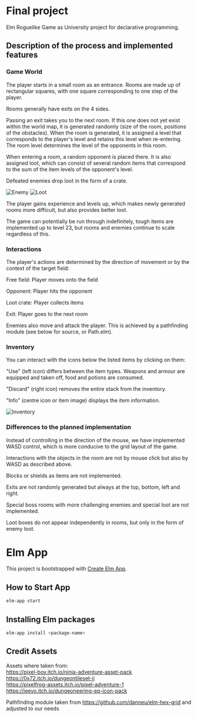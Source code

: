# Final project

Elm Roguelike Game as University project for declarative programming.

## Description of the process and implemented features
### Game World
The player starts in a small room as an entrance.
Rooms are made up of rectangular squares, with one square corresponding to one step of the player.

Rooms generally have exits on the 4 sides.

Passing an exit takes you to the next room. 
If this one does not yet exist within the world map, it is generated randomly (size of the room, positions of the obstacles).
When the room is generated, it is assigned a level that corresponds to the player's level and retains this level when re-entering.
The room level determines the level of the opponents in this room.

When entering a room, a random opponent is placed there. 
It is also assigned loot, which can consist of several random items that correspond to the sum of the item levels of the opponent's level.

Defeated enemies drop loot in the form of a crate.

![Enemy](https://user-images.githubusercontent.com/62644021/132124979-1fcf29ef-57a3-4ecf-8b30-ff64c80a64fd.png)
![Loot](https://user-images.githubusercontent.com/62644021/132124997-c0673111-8f36-4c41-bba5-2deab8b4ec47.png)

The player gains experience and levels up, which makes newly generated rooms more difficult, but also provides better loot.

The game can potentially be run through indefinitely, tough items are implemented up to level 23, but rooms and enemies continue to scale regardless of this.

### Interactions
The player's actions are determined by the direction of movement or by the context of the target field:

Free field: Player moves onto the field

Opponent: Player hits the opponent

Loot crate: Player collects items

Exit: Player goes to the next room

Enemies also move and attack the player. This is achieved by a pathfinding module (see below for source, or Path.elm).

### Inventory
You can interact with the icons below the listed items by clicking on them:

"Use" (left icon) differs between the item types. Weapons and armour are equipped and taken off, food and potions are consumed.

"Discard" (right icon) removes the entire stack from the inventory.

"Info" (centre icon or item image) displays the item information.

![Inventory](https://user-images.githubusercontent.com/62644021/132125112-7ae6d4b7-06a9-4720-bb61-597296b36c9b.png)

### Differences to the planned implementation
Instead of controlling in the direction of the mouse, we have implemented WASD control, which is more conducive to the grid layout of the game.

Interactions with the objects in the room are not by mouse click but also by WASD as described above.

Blocks or shields as items are not implemented.

Exits are not randomly generated but always at the top, bottom, left and right.

Special boss rooms with more challenging enemies and special loot are not implemented.

Loot boxes do not appear independently in rooms, but only in the form of enemy loot.

# Elm App

This project is bootstrapped with [Create Elm App](https://github.com/halfzebra/create-elm-app).

## How to Start App

```sh
elm-app start
```

## Installing Elm packages

```sh
elm-app install <package-name>
```

## Credit Assets

Assets where taken from:  
https://pixel-boy.itch.io/ninja-adventure-asset-pack  
https://0x72.itch.io/dungeontileset-ii  
https://pixelfrog-assets.itch.io/pixel-adventure-1  
https://jeevo.itch.io/dungeoneering-eq-icon-pack

Pathfinding module taken from https://github.com/danneu/elm-hex-grid and adjusted to our needs
